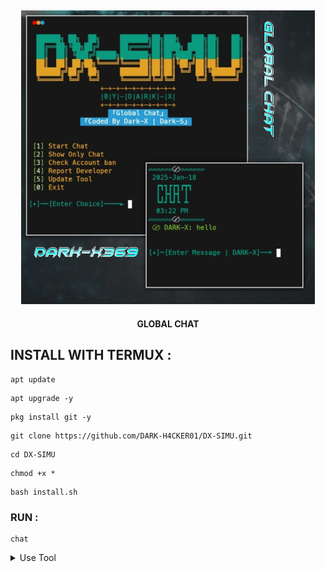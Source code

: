 <h2 align="center"> <img src="https://raw.githubusercontent.com/DARK-H4CKER01/DX-SIMU/refs/heads/main/Dx-simu.jpg" width="470" /> </h2>

<p align="center">

<p align="center"><b>GLOBAL CHAT</b <code></code></p>



## INSTALL WITH TERMUX :

```
apt update
```
```
apt upgrade -y
```
```
pkg install git -y
```
```
git clone https://github.com/DARK-H4CKER01/DX-SIMU.git
```
```
cd DX-SIMU
```
```
chmod +x *
```
```
bash install.sh
```

### RUN :

```
chat
```

<details id="missing-code-coverage">
  <summary>Use Tool</summary>

##### How to use SIMU-CHAT tools

```

```

</details>
  

